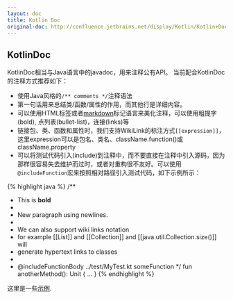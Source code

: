 ```yaml
---
layout: doc
title: Kotlin Doc
original-doc: http://confluence.jetbrains.net/display/Kotlin/Kotlin+Doc
---
```



## KotlinDoc

KotlinDoc相当与Java语言中的javadoc，用来注释公有API。
当前配合KotlinDoc的注释方式推荐如下：

* 使用Java风格的`/** comments */`注释语法
* 第一句话用来总结类/函数/属性的作用，而其他行是详细内容。
* 可以使用HTML标签或者[markdown](http://daringfireball.net/projects/markdown/syntax#block)标记语言来美化注释，可以使用粗提字(bold), 点列表(bullet-list)，连接(links)等
* 链接包、类、函数和属性时，我们支持WikiLink的标注方式`[[expression]]`，这里expression可以是包名、类名、className.function()或className.property
* 可以将测试代码引入(include)到注释中，而不要直接在注释中引入源码，因为那样很容易失去维护而过时，或者对重构很不友好。可以使用`@includeFunction`宏来按照相对路径引入测试代码，如下示例所示：

{% highlight java %}
/**
 * This is **bold**
 *
 * New paragraph using newlines.
 *
 * We can also support wiki links notation
 * for example [[List]] and [[Collection]] and [[java.util.Collection.size()]] will
 * generate hypertext links to classes
 *
 * @includeFunctionBody ../test/MyTest.kt someFunction
 */ 
fun anotherMethod(): Unit { ... }
{% endhighlight %}


这里是一些[示例](https://github.com/JetBrains/kotlin/blob/master/libraries/stdlib/src/kotlin/JLangIterables.kt).



